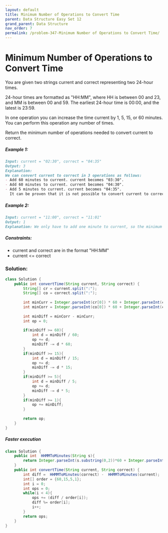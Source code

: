 ```yaml
---
layout: default
title: Minimum Number of Operations to Convert Time
parent: Data Structure Easy Set 12
grand_parent: Data Structure
nav_order: 7
permalink: /problem-347-Minimum Number of Operations to Convert Time/
---
```

# Minimum Number of Operations to Convert Time
You are given two strings current and correct representing two 24-hour times.

24-hour times are formatted as "HH:MM", where HH is between 00 and 23, and MM is between 00 and 59. The earliest 24-hour time is 00:00, and the latest is 23:59.

In one operation you can increase the time current by 1, 5, 15, or 60 minutes. You can perform this operation any number of times.

Return the minimum number of operations needed to convert current to correct.

##### Example 1:
```markdown
Input: current = "02:30", correct = "04:35"
Output: 3
Explanation:
We can convert current to correct in 3 operations as follows:
- Add 60 minutes to current. current becomes "03:30".
- Add 60 minutes to current. current becomes "04:30".
- Add 5 minutes to current. current becomes "04:35".
  It can be proven that it is not possible to convert current to correct in fewer than 3 operations.
```
##### Example 2:
```markdown
Input: current = "11:00", correct = "11:01"
Output: 1
Explanation: We only have to add one minute to current, so the minimum number of operations needed is 1.
```
##### Constraints:
* current and correct are in the format "HH:MM"
* current <= correct

### Solution:
```java
class Solution {
    public int convertTime(String current, String correct) {
        String[] cr = current.split(":");
        String[] co = correct.split(":");
        
        int minCurr = Integer.parseInt(cr[0]) * 60 + Integer.parseInt(cr[1]);
        int minCorr = Integer.parseInt(co[0]) * 60 + Integer.parseInt(co[1]);
        
        int minDiff = minCorr - minCurr;
        int op = 0;
        
        if(minDiff >= 60){
            int d = minDiff / 60;
            op += d;
            minDiff -= d * 60;
        }
        if(minDiff >= 15){
            int d = minDiff / 15;
            op += d;
            minDiff -= d * 15;
        }
        if(minDiff >= 5){
            int d = minDiff / 5;
            op += d;
            minDiff -= d * 5;
        }
        if(minDiff >= 1){
            op += minDiff;
        } 
        
        return op;
    }
}
```
##### Faster execution
```java
class Solution {
    public int  HHMMToMinutes(String s){
        return Integer.parseInt(s.substring(0,2))*60 + Integer.parseInt(s.substring(3,5)) ;
    }
    public int convertTime(String current, String correct) {
        int diff =  HHMMToMinutes(correct) -  HHMMToMinutes(current);
        int[] order = {60,15,5,1};
        int i = 0;
        int ops = 0;
        while(i < 4){
            ops += (diff / order[i]);
            diff %= order[i];
            i++;
        }
        return ops;
    }
}
```